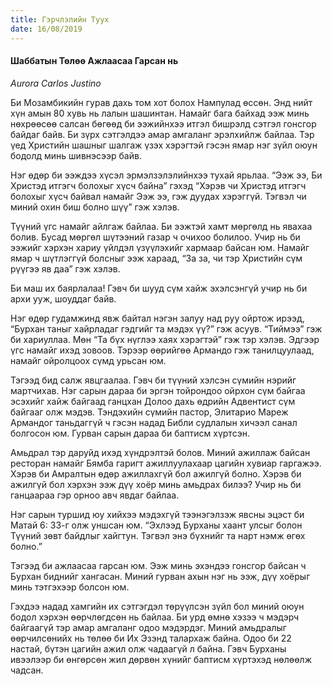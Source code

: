 ```yaml
---
title: Гэрчлэлийн Туух
date: 16/08/2019
---
```


#### Шаббатын Төлөө Ажлаасаа Гарсан нь

_Aurora Carlos Justino_

Би Мозамбикийн гурав дахь том хот болох Нампулад өссөн. Энд нийт хүн амын 80 хувь нь лалын шашинтан. Намайг бага байхад ээж минь нөхрөөсөө салсан бөгөөд би ээжийнхээ итгэл бишрэлд сэтгэл гонсгор байдаг байв. Би зүрх сэтгэлдээ амар амгаланг эрэлхийлж байлаа. Тэр үед  Христийн шашныг шалгаж үзэх хэрэгтэй гэсэн ямар нэг зүйл оюун бодолд минь шивнэсээр байв.

Нэг өдөр би ээждээ хүсэл эрмэлзэлэлийнхээ тухай ярьлаа. “Ээж ээ, Би Христэд итгэгч болохыг хүсч байна” гэхэд “Хэрэв чи Христэд итгэгч болохыг хүсч байвал намайг Ээж ээ, гэж дуудах хэрэггүй. Тэгвэл чи миний охин биш болно шүү” гэж хэлэв.

Түүний үгс намайг айлгаж байлаа. Би ээжтэй хамт мөргөлд нь явахаа болив. Бусад мөргөл шүтээний газар ч очихоо болилоо. Учир нь би ээжийг хэрхэн хариу үйлдэл үзүүлэхийг  хармаар байсан юм. Намайг ямар ч шүтлэггүй болсныг ээж хараад, “За за, чи тэр Христийн сүм рүүгээ яв даа” гэж хэлэв.

Би маш их баярлалаа! Гэвч би шууд сүм хайж эхэлсэнгүй учир нь би архи ууж, шоуддаг байв.

Нэг өдөр гудамжинд явж байтал нэгэн залуу над руу ойртож ирээд, “Бурхан таныг хайрладаг гэдгийг та мэдэх үү?” гэж  асуув. “Тиймээ” гэж би хариуллаа. Мөн “Та бүх нүглээ хаях хэрэгтэй” гэж тэр хэлэв. Эдгээр үгс намайг ихэд зовоов. Тэрээр өөрийгөө Армандо гэж танилцуулаад, намайг ойролцоох сүмд урьсан юм.

Тэгээд бид салж явцгаалаа. Гэвч би түүний хэлсэн сүмийн нэрийг мартчихав. Нэг сарын дараа би эргэн тойрондоо ойрхон сүм байгаа эсэхийг хайж байгаад ганцхан Долоо дахь өдрийн Адвентист сүм байгааг олж мэдэв. Тэндэхийн сүмийн пастор, Элитарио Мареж Армандог таньдаггүй ч гэсэн надад Библи судлалын хичээл санал болгосон юм. Гурван сарын дараа би баптисм хүртсэн.

Амьдрал тэр даруйд ихэд хүндрэлтэй болов. Миний ажиллаж байсан ресторан намайг Бямба гаригт ажиллуулахаар цагийн хувиар гаргажээ. Хэрэв би Амралтын өдөр ажиллахгүй бол ажилгүй болно. Хэрэв би ажилгүй бол хэрхэн ээж дүү хоёр минь амьдрах билээ? Учир нь би ганцаараа гэр орноо авч явдаг байлаа.

Нэг сарын туршид юу хийхээ мэдэхгүй тээнэгэлзэж явсны эцэст би Матай 6: 33-г олж уншсан юм.  “Эхлээд Бурханы хаант улсыг болон Түүний зөвт байдлыг хайгтун. Тэгвэл энэ бүхнийг та нарт нэмж өгөх болно.”

Тэгээд би ажлаасаа гарсан юм. Ээж минь эхэндээ гонсгор байсан ч Бурхан биднийг хангасан. Миний гурван ахын нэг нь ээж, дүү хоёрыг минь тэтгэхээр болсон юм.

Гэхдээ надад хамгийн их сэтгэгдэл төрүүлсэн зүйл бол миний оюун бодол хэрхэн өөрчлөгдсөн нь байлаа. Би урд өмнө хэзээ ч мэдэрч байгаагүй тэр амар амгаланг одоо мэдэрдэг. Миний амьдралыг өөрчилсөнийх нь төлөө би Их Эзэнд талархаж байна. Одоо би 22 настай, бүтэн цагийн ажил олж чадаагүй л байна. Гэвч Бурханы ивээлээр би өнгөрсөн жил дөрвөн хүнийг баптисм хүртэхэд нөлөөлж чадсан.